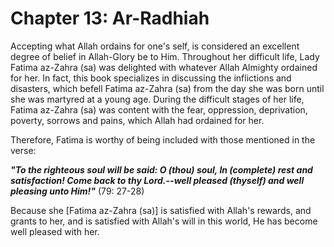 Chapter 13: Ar-Radhiah
======================

Accepting what Allah ordains for one's self, is considered an excellent
degree of belief in Allah-Glory be to Him. Throughout her difficult
life, Lady Fatima az-Zahra (sa) was delighted with whatever Allah
Almighty ordained for her. In fact, this book specializes in discussing
the inflictions and disasters, which befell Fatima az-Zahra (sa) from
the day she was born until she was martyred at a young age. During the
difficult stages of her life, Fatima az-Zahra (sa) was content with the
fear, oppression, deprivation, poverty, sorrows and pains, which Allah
had ordained for her.

Therefore, Fatima is worthy of being included with those mentioned in
the verse:

***"To the righteous soul will be said: O (thou) soul, In (complete)
rest and satisfaction! Come back to thy Lord.--well pleased (thyself)
and well pleasing unto Him!"*** (79: 27-28)

Because she [Fatima az-Zahra (sa)] is satisfied with Allah's rewards,
and grants to her, and is satisfied with Allah's will in this world, He
has become well pleased with her.


